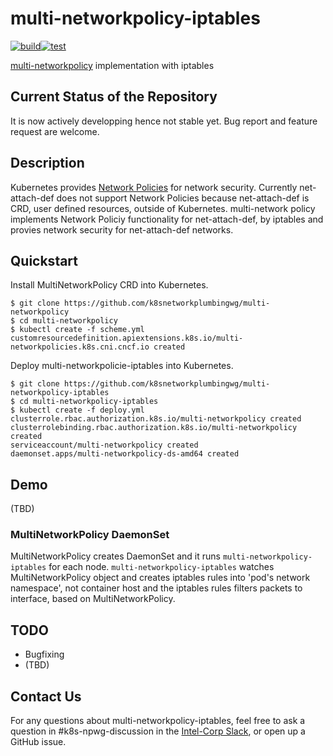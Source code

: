 # multi-networkpolicy-iptables
[![build](https://github.com/k8snetworkplumbingwg/multi-networkpolicy-iptables/actions/workflows/build.yml/badge.svg)](https://github.com/k8snetworkplumbingwg/multi-networkpolicy-iptables/actions/workflows/build.yml)[![test](https://github.com/k8snetworkplumbingwg/multi-networkpolicy-iptables/actions/workflows/test.yml/badge.svg)](https://github.com/k8snetworkplumbingwg/multi-networkpolicy-iptables/actions/workflows/test.yml)

[multi-networkpolicy](https://github.com/k8snetworkplumbingwg/multi-networkpolicy) implementation with iptables

## Current Status of the Repository

It is now actively developping hence not stable yet. Bug report and feature request are welcome.

## Description

Kubernetes provides [Network Policies](https://kubernetes.io/docs/concepts/services-networking/network-policies/) for network security. Currently net-attach-def does not support Network Policies because net-attach-def is CRD, user defined resources, outside of Kubernetes.
multi-network policy implements Network Policiy functionality for net-attach-def, by iptables and provies network security for net-attach-def networks.

## Quickstart

Install MultiNetworkPolicy CRD into Kubernetes.

```
$ git clone https://github.com/k8snetworkplumbingwg/multi-networkpolicy
$ cd multi-networkpolicy
$ kubectl create -f scheme.yml
customresourcedefinition.apiextensions.k8s.io/multi-networkpolicies.k8s.cni.cncf.io created
```

Deploy multi-networkpolicie-iptables into Kubernetes.

```
$ git clone https://github.com/k8snetworkplumbingwg/multi-networkpolicy-iptables
$ cd multi-networkpolicy-iptables
$ kubectl create -f deploy.yml
clusterrole.rbac.authorization.k8s.io/multi-networkpolicy created
clusterrolebinding.rbac.authorization.k8s.io/multi-networkpolicy created
serviceaccount/multi-networkpolicy created
daemonset.apps/multi-networkpolicy-ds-amd64 created
```

## Demo

(TBD)

### MultiNetworkPolicy DaemonSet

MultiNetworkPolicy creates DaemonSet and it runs `multi-networkpolicy-iptables` for each node. `multi-networkpolicy-iptables` watches MultiNetworkPolicy object and creates iptables rules into 'pod's network namespace', not container host and the iptables rules filters packets to interface, based on MultiNetworkPolicy.

## TODO

* Bugfixing
* (TBD)

## Contact Us

For any questions about multi-networkpolicy-iptables, feel free to ask a question in #k8s-npwg-discussion in the [Intel-Corp Slack](https://intel-corp.herokuapp.com/), or open up a GitHub issue.
